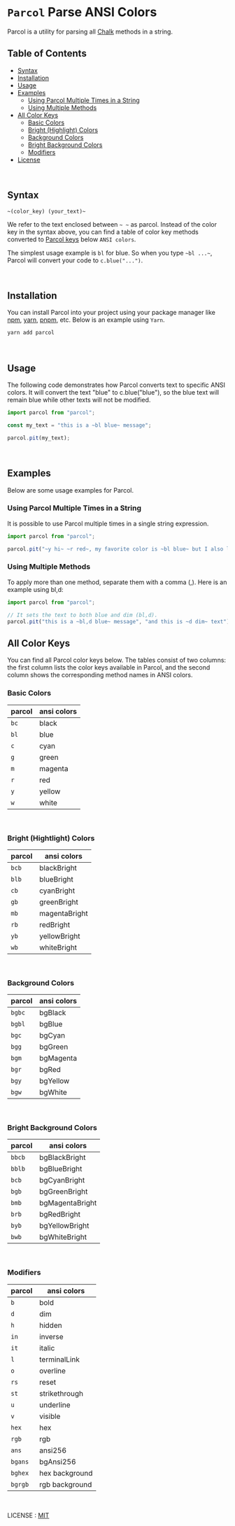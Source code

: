 # `Parcol` Parse ANSI Colors
Parcol is a utility for parsing all [Chalk](https://npmjs.com/package/chalk) methods in a string.

## Table of Contents
- [Syntax](#syntax)
- [Installation](#installation)
- [Usage](#usage)
- [Examples](#examples)
  - [Using Parcol Multiple Times in a String](#using-parcol-multiple-times-in-a-string)
  - [Using Multiple Methods](#using-multiple-methods)
- [All Color Keys](#all-color-keys)
  - [Basic Colors](#basic-colors)
  - [Bright (Highlight) Colors](#bright-highlight-colors)
  - [Background Colors](#background-colors)
  - [Bright Background Colors](#bright-background-colors)
  - [Modifiers](#modifiers)
- [License](#license)

<br>

## Syntax
`~(color_key) (your_text)~`

We refer to the text enclosed between `~ ~` as parcol. Instead of the color key in the syntax above, you can find a table of color key methods converted to [Parcol keys](#all-color-keys) below `ANSI colors`.

The simplest usage example is `bl` for blue. So when you type `~bl ...~`, Parcol will convert your code to `c.blue("...")`.

<br>

## Installation

You can install Parcol into your project using your package manager like [npm](https://npmjs.com), [yarn](https://yarnpkg.com), [pnpm](https://pnpm.io), etc. Below is an example using `Yarn`.


```bash
yarn add parcol
```

<br>

## Usage

The following code demonstrates how Parcol converts text to specific ANSI colors. It will convert the text "blue" to c.blue("blue"), so the blue text will remain blue while other texts will not be modified.

```js
import parcol from "parcol";

const my_text = "this is a ~bl blue~ message";

parcol.pit(my_text);
```

<br>

## Examples

Below are some usage examples for Parcol.

### Using Parcol Multiple Times in a String

It is possible to use Parcol multiple times in a single string expression.

```js
import parcol from "parcol";

parcol.pit("~y hi~ ~r red~, my favorite color is ~bl blue~ but I also love ~m purple~");
```

### Using Multiple Methods

To apply more than one method, separate them with a comma (,). Here is an example using bl,d:

```js
import parcol from "parcol";

// It sets the text to both blue and dim (bl,d).
parcol.pit("this is a ~bl,d blue~ message", "and this is ~d dim~ text");
```

## All Color Keys

You can find all Parcol color keys below. The tables consist of two columns: the first column lists the color keys available in Parcol, and the second column shows the corresponding method names in ANSI colors.

### Basic Colors
| parcol | ansi colors |
|--------|-------------|
| `bc`   | black       |
| `bl`   | blue        |
| `c`    | cyan        |
| `g`    | green       |
| `m`    | magenta     |
| `r`    | red         |
| `y`    | yellow      |
| `w`    | white       |

<br>

### Bright (Hightlight) Colors
| parcol | ansi colors  |
|--------|--------------|
| `bcb`  | blackBright  |
| `blb`  | blueBright   |
| `cb`   | cyanBright   |
| `gb`   | greenBright  |
| `mb`   | magentaBright|
| `rb`   | redBright    |
| `yb`   | yellowBright |
| `wb`   | whiteBright  |

<br>

### Background Colors
| parcol | ansi colors |
|--------|-------------|
| `bgbc` | bgBlack     |
| `bgbl` | bgBlue      |
| `bgc`  | bgCyan      |
| `bgg`  | bgGreen     |
| `bgm`  | bgMagenta   |
| `bgr`  | bgRed       |
| `bgy`  | bgYellow    |
| `bgw`  | bgWhite     |

<br>

### Bright Background Colors
| parcol | ansi colors    |
|--------|----------------|
| `bbcb` | bgBlackBright  |
| `bblb` | bgBlueBright   |
| `bcb`  | bgCyanBright   |
| `bgb`  | bgGreenBright  |
| `bmb`  | bgMagentaBright|
| `brb`  | bgRedBright    |
| `byb`  | bgYellowBright |
| `bwb`  | bgWhiteBright  |

<br>

### Modifiers
| parcol | ansi colors    |
|--------|----------------|
| `b`    | bold           |
| `d`    | dim            |
| `h`    | hidden         |
| `in`   | inverse        |
| `it`   | italic         |
| `l`    | terminalLink   |
| `o`    | overline       |
| `rs`   | reset          |
| `st`   | strikethrough  |
| `u`    | underline      |
| `v`    | visible        |
| `hex`  | hex            |
| `rgb`  | rgb            |
| `ans`  | ansi256        |
| `bgans`| bgAnsi256      |
| `bghex`| hex background |
| `bgrgb`| rgb background |

<br>

LICENSE : [MIT](LICENSE)